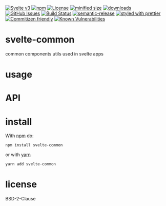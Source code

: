 [![Svelte v3](https://img.shields.io/badge/svelte-v3-orange.svg)](https://svelte.dev)
[![npm](https://img.shields.io/npm/v/svelte-common.svg)](https://www.npmjs.com/package/svelte-common)
[![License](https://img.shields.io/badge/License-BSD%203--Clause-blue.svg)](https://opensource.org/licenses/BSD-3-Clause)
[![minified size](https://badgen.net/bundlephobia/min/svelte-common)](https://bundlephobia.com/result?p=svelte-common)
[![downloads](http://img.shields.io/npm/dm/svelte-common.svg?style=flat-square)](https://npmjs.org/package/svelte-common)
[![GitHub Issues](https://img.shields.io/github/issues/arlac77/svelte-common.svg?style=flat-square)](https://github.com/arlac77/svelte-common/issues)
[![Build Status](https://travis-ci.com/arlac77/svelte-common.svg?branch=master)](https://travis-ci.com/arlac77/svelte-common)
[![semantic-release](https://img.shields.io/badge/%20%20%F0%9F%93%A6%F0%9F%9A%80-semantic--release-e10079.svg)](https://github.com/arlac77/svelte-common)
[![styled with prettier](https://img.shields.io/badge/styled_with-prettier-ff69b4.svg)](https://github.com/prettier/prettier)
[![Commitizen friendly](https://img.shields.io/badge/commitizen-friendly-brightgreen.svg)](http://commitizen.github.io/cz-cli/)
[![Known Vulnerabilities](https://snyk.io/test/github/arlac77/svelte-common/badge.svg)](https://snyk.io/test/github/arlac77/svelte-common)

# svelte-common

common components utils used in svelte apps

# usage

# API

# install

With [npm](http://npmjs.org) do:

```shell
npm install svelte-common
```

or with [yarn](https://yarnpkg.com)

```shell
yarn add svelte-common
```

# license

BSD-2-Clause
